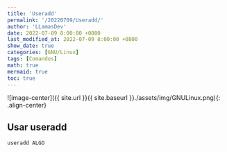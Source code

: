 ```yaml
---
title: 'Useradd'
permalink: '/20220709/Useradd/'
author: 'LLamasDev'
date: 2022-07-09 8:00:00 +0800
last_modified_at: 2022-07-09 8:00:00 +0800
show_date: true
categories: [GNU/Linux]
tags: [Comandos]
math: true
mermaid: true
toc: true
---
```


![image-center]({{ site.url }}{{ site.baseurl }}./assets/img/GNULinux.png){: .align-center}

## Usar useradd

```bash
useradd ALGO
```